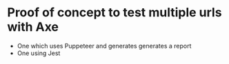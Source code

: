 # Proof of concept to test multiple urls with Axe

- One which uses Puppeteer and generates generates a report
- One using Jest
